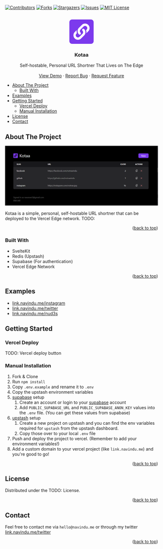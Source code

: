 <!-- Improved compatibility of back to top link: See: https://github.com/othneildrew/Best-README-Template/pull/73 -->

<a name="readme-top"></a>

<!--
*** Thanks for checking out the Best-README-Template. If you have a suggestion
*** that would make this better, please fork the repo and create a pull request
*** or simply open an issue with the tag "enhancement".
*** Don't forget to give the project a star!
*** Thanks again! Now go create something AMAZING! :D
-->

<!-- PROJECT SHIELDS -->
<!--
*** I'm using markdown "reference style" links for readability.
*** Reference links are enclosed in brackets [ ] instead of parentheses ( ).
*** See the bottom of this document for the declaration of the reference variables
*** for contributors-url, forks-url, etc. This is an optional, concise syntax you may use.
*** https://www.markdownguide.org/basic-syntax/#reference-style-links
-->

[![Contributors][contributors-shield]][contributors-url]
[![Forks][forks-shield]][forks-url]
[![Stargazers][stars-shield]][stars-url]
[![Issues][issues-shield]][issues-url]
[![MIT License][license-shield]][license-url]

<!-- PROJECT LOGO -->
<br />
<div align="center">
  <a href="https://github.com/notnavindu/kotaa-v2">
    <img src="static/logo.png" alt="Logo" width="80" height="80">
  </a>

<h3 align="center">Kotaa</h3>

  <p align="center">
    Self-hostable, Personal URL Shortner That Lives on The Edge
    <br />
    <br />
    <a href="https://github.com/notnavindu/kotaa-v2">View Demo</a>
    ·
    <a href="https://github.com/notnavindu/kotaa-v2/issues">Report Bug</a>
    ·
    <a href="https://github.com/notnavindu/kotaa-v2/issues">Request Feature</a>
  </p>
</div>

<!-- TABLE OF CONTENTS -->

- [About The Project](#about-the-project)
  - [Built With](#built-with)
- [Examples](#examples)
- [Getting Started](#getting-started)
  - [Vercel Deploy](#vercel-deploy)
  - [Manual Installation](#manual-installation)
- [License](#license)
- [Contact](#contact)

<!-- ABOUT THE PROJECT -->

## About The Project

![Product Name Screen Shot][product-screenshot]

Kotaa is a simple, personal, self-hostable URL shortner that can be deployed to the Vercel Edge network.
TODO:

<p align="right">(<a href="#readme-top">back to top</a>)</p>

### Built With

- SvelteKit
- Redis (Upstash)
- Supabase (For authentication)
- Vercel Edge Network

<p align="right">(<a href="#readme-top">back to top</a>)</p>

## Examples

- [link.navindu.me/instagram](https://link.navindu.me/instagram)
- [link.navindu.me/twitter](https://link.navindu.me/twitter)
- [link.navindu.me/nud3s](https://link.navindu.me/nud3s)

<!-- GETTING STARTED -->

## Getting Started

### Vercel Deploy

TODO: Vercel deploy button

### Manual Installation

1. Fork & Clone
2. Run `npm install`
3. Copy `.env.example` and rename it to `.env`
4. Copy the upstash environment variables
5. [supabase](https://supabase.com/) setup
   1. Create an account or login to your [supabase](https://supabase.com/) account
   2. Add `PUBLIC_SUPABASE_URL` and `PUBLIC_SUPABASE_ANON_KEY` values into the `.env` file. (You can get these values from supabase)
6. [upstash](https://upstash.com/) setup
   1. Create a new project on upstash and you can find the env variables required for `upstash` from the upstash dashboard.
   2. Copy those over to your local `.env` file
7. Push and deploy the project to vercel. (Remember to add your environment variables!)
8. Add a custom domain to your vercel project (like `link.navindu.me`) and you're good to go!

<p align="right">(<a href="#readme-top">back to top</a>)</p>

<!-- LICENSE -->

## License

Distributed under the TODO: License.

<p align="right">(<a href="#readme-top">back to top</a>)</p>

<!-- CONTACT -->

## Contact

Feel free to contact me via `hello@navindu.me` or through my twitter [link.navindu.me/twitter](https://link.naivndu.me/twitter)

<p align="right">(<a href="#readme-top">back to top</a>)</p>

<!-- MARKDOWN LINKS & IMAGES -->
<!-- https://www.markdownguide.org/basic-syntax/#reference-style-links -->

[contributors-shield]: https://img.shields.io/github/contributors/notnavindu/kotaa.svg?style=for-the-badge
[contributors-url]: https://github.com/notnavindu/kotaa/graphs/contributors
[forks-shield]: https://img.shields.io/github/forks/notnavindu/kotaa.svg?style=for-the-badge
[forks-url]: https://github.com/notnavindu/kotaa/network/members
[stars-shield]: https://img.shields.io/github/stars/notnavindu/kotaa.svg?style=for-the-badge
[stars-url]: https://github.com/notnavindu/kotaa/stargazers
[issues-shield]: https://img.shields.io/github/issues/notnavindu/kotaa.svg?style=for-the-badge
[issues-url]: https://github.com/notnavindu/kotaa/issues
[license-shield]: https://img.shields.io/github/license/notnavindu/kotaa.svg?style=for-the-badge
[license-url]: https://github.com/notnavindu/kotaa/blob/master/LICENSE.txt
[linkedin-shield]: https://img.shields.io/badge/-LinkedIn-black.svg?style=for-the-badge&logo=linkedin&colorB=555
[linkedin-url]: https://linkedin.com/in/linkedin_username
[product-screenshot]: static/ss.png
[next.js]: https://img.shields.io/badge/next.js-000000?style=for-the-badge&logo=nextdotjs&logoColor=white
[next-url]: https://nextjs.org/
[react.js]: https://img.shields.io/badge/React-20232A?style=for-the-badge&logo=react&logoColor=61DAFB
[react-url]: https://reactjs.org/
[vue.js]: https://img.shields.io/badge/Vue.js-35495E?style=for-the-badge&logo=vuedotjs&logoColor=4FC08D
[vue-url]: https://vuejs.org/
[angular.io]: https://img.shields.io/badge/Angular-DD0031?style=for-the-badge&logo=angular&logoColor=white
[angular-url]: https://angular.io/
[svelte.dev]: https://img.shields.io/badge/Svelte-4A4A55?style=for-the-badge&logo=svelte&logoColor=FF3E00
[svelte-url]: https://svelte.dev/
[laravel.com]: https://img.shields.io/badge/Laravel-FF2D20?style=for-the-badge&logo=laravel&logoColor=white
[laravel-url]: https://laravel.com
[bootstrap.com]: https://img.shields.io/badge/Bootstrap-563D7C?style=for-the-badge&logo=bootstrap&logoColor=white
[bootstrap-url]: https://getbootstrap.com
[jquery.com]: https://img.shields.io/badge/jQuery-0769AD?style=for-the-badge&logo=jquery&logoColor=white
[jquery-url]: https://jquery.com
